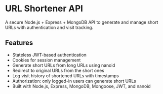 # URL Shortener API

A secure Node.js + Express + MongoDB API to generate and manage short URLs with authentication and visit tracking.

## Features
- Stateless JWT-based authentication
- Cookies for session management
- Generate short URLs from long URLs using nanoid
- Redirect to original URLs from the short ones
- Log visit history of shortened URLs with timestamps
- Authorization: only logged-in users can generate short URLs
- Built with Node.js, Express, MongoDB, Mongoose, JWT, and nanoid
